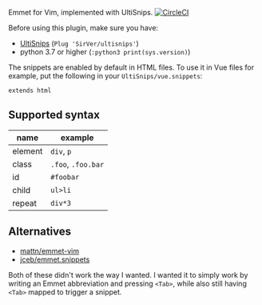 Emmet for Vim, implemented with UltiSnips. [![CircleCI](https://circleci.com/gh/adriaanzon/vim-emmet-ultisnips.svg?style=svg)](https://circleci.com/gh/adriaanzon/vim-emmet-ultisnips)

Before using this plugin, make sure you have:

* [UltiSnips](https://github.com/SirVer/ultisnips) (`Plug 'SirVer/ultisnips'`)
* python 3.7 or higher (`:python3 print(sys.version)`)

The snippets are enabled by default in HTML files. To use it in Vue files for
example, put the following in your `UltiSnips/vue.snippets`:

```
extends html
```

## Supported syntax

| name    | example            |
| ---     | ---                |
| element | `div`, `p`         |
| class   | `.foo`, `.foo.bar` |
| id      | `#foobar`          |
| child   | `ul>li`            |
| repeat  | `div*3`            |

## Alternatives

* [mattn/emmet-vim](https://github.com/mattn/emmet-vim)
* [jceb/emmet.snippets](https://github.com/jceb/emmet.snippets)

Both of these didn't work the way I wanted. I wanted it to simply work by
writing an Emmet abbreviation and pressing `<Tab>`, while also still having
`<Tab>` mapped to trigger a snippet.

